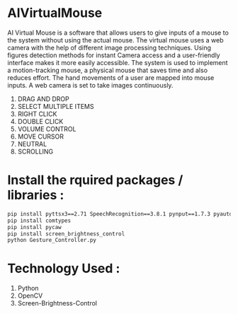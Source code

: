 # AIVirtualMouse
AI Virtual Mouse is a software that allows users to give inputs of a mouse to the system without using the actual mouse. The virtual mouse uses a web camera with the help of different image processing techniques. Using figures detection methods for instant Camera access and a user-friendly interface makes it more easily accessible. The system is used to implement a motion-tracking mouse, a physical mouse that saves time and also reduces effort. The hand movements of a user are mapped into mouse inputs. A web camera is set to take images continuously.

1. DRAG AND DROP
2. SELECT MULTIPLE ITEMS
3. RIGHT CLICK
4. DOUBLE CLICK
5. VOLUME CONTROL
6. MOVE CURSOR
7. NEUTRAL
8. SCROLLING

# Install the rquired packages / libraries :
```bash
pip install pyttsx3==2.71 SpeechRecognition==3.8.1 pynput==1.7.3 pyautogui==0.9.53 wikipedia==1.4.0 opencv-python==4.5.3.56 mediapipe==0.8.6.2 comtypes==1.1.11 pycaw==20181226 screen-brightness-control==0.9.0 eel==0.14.0
pip install comtypes
pip install pycaw
pip install screen_brightness_control
python Gesture_Controller.py
```

# Technology Used :
1. Python
2. OpenCV
3. Screen-Brightness-Control
